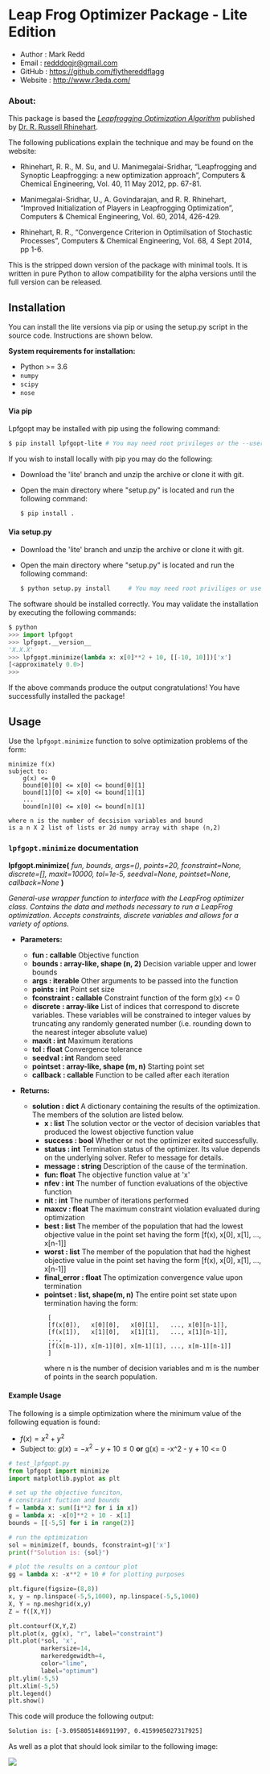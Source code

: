 # Leap Frog Optimizer Package - Lite Edition

- Author  : Mark Redd
- Email   : redddogjr@gmail.com
- GitHub  : https://github.com/flythereddflagg
- Website : http://www.r3eda.com/

### About:

This package is based the 
<em><a href="http://www.r3eda.com/leapfrogging-optimization-algorithm/">Leapfrogging Optimization 
Algorithm</a></em>
published by 
<a href="http://www.r3eda.com/about-russ/">Dr. R. Russell Rhinehart</a>.

The following publications explain the technique and may be found on the website:

  - Rhinehart, R. R., M. Su, and U. Manimegalai-Sridhar,
    “Leapfrogging and Synoptic Leapfrogging: a new optimization approach”,
    Computers & Chemical Engineering, Vol. 40, 11 May 2012, pp. 67-81.

  - Manimegalai-Sridhar, U., A. Govindarajan, and R. R. Rhinehart,
    “Improved Initialization of Players in Leapfrogging Optimization”,
    Computers & Chemical Engineering, Vol. 60, 2014, 426-429.

  - Rhinehart, R. R.,
    “Convergence Criterion in Optimilsation of Stochastic Processes”,
    Computers & Chemical Engineering, Vol. 68, 4 Sept 2014, pp 1-6.

This is the stripped down version of the package with minimal tools. It is written in pure Python to allow compatibility
for the alpha versions until the full version can be released.

## Installation 

You can install the lite versions via pip or using the setup.py script in the source code. Instructions are shown below.

**System requirements for installation:**

 - Python >= 3.6
 - `numpy`
 - `scipy`
 - `nose`

#### Via pip

Lpfgopt may be installed with pip using the following command:
```bash
$ pip install lpfgopt-lite # You may need root privileges or the --user tag
```

If you wish to install locally with pip you may do the following:

- Download the 'lite' branch and unzip the archive or clone it with git.

- Open the main directory where "setup.py" is located and run the following command:

  ```bash
  $ pip install .
  ```

#### Via setup.py

- Download the 'lite' branch and unzip the archive or clone it with git.

- Open the main directory where "setup.py" is located and run the following command:

  ```bash
  $ python setup.py install     # You may need root priviliges or use the --user tag
  ```

The software should be installed correctly. You may validate the installation by executing the following commands:

```python
$ python
>>> import lpfgopt
>>> lpfgopt.__version__
'X.X.X'
>>> lpfgopt.minimize(lambda x: x[0]**2 + 10, [[-10, 10]])['x']
[<approximately 0.0>]
>>>
```
If the above commands produce the output congratulations! You have successfully installed the package!

## Usage
Use the `lpfgopt.minimize` function to solve optimization problems of the form:

```
minimize f(x)
subject to:
	g(x) <= 0
	bound[0][0] <= x[0] <= bound[0][1]
	bound[1][0] <= x[0] <= bound[1][1]
	...
	bound[n][0] <= x[0] <= bound[n][1]

where n is the number of decsision variables and bound
is a n X 2 list of lists or 2d numpy array with shape (n,2)
```

### `lpfgopt.minimize` documentation

**lpfgopt.minimize(** *fun, bounds, args=(), points=20, fconstraint=None, discrete=[], maxit=10000, tol=1e-5, seedval=None, pointset=None, callback=None* **)**

*General-use wrapper function to interface with the LeapFrog optimizer class.*
*Contains the data and methods necessary to run a LeapFrog optimization.*
*Accepts constraints, discrete variables and allows for a variety of options.*

- **Parameters:**        
  - **fun : callable** Objective function 
  - **bounds : array-like, shape (n, 2)** Decision variable upper and lower bounds
  - **args : iterable** Other arguments to be passed 
  into the function
  - **points : int** Point set size
  - **fconstraint : callable** Constraint function of the form g(x) <= 0
  - **discrete : array-like** List of indices that correspond to 
  discrete variables. These variables
  will be constrained to integer values
  by truncating any randomly generated
  number (i.e. rounding down to the 
  nearest integer absolute value)
  - **maxit : int** Maximum iterations
  - **tol : float** Convergence tolerance
  - **seedval : int** Random seed
  - **pointset : array-like, shape (m, n)** Starting point set
  - **callback : callable** Function to be called after each iteration
  
- **Returns:**
  
  - **solution : dict** A dictionary containing the results of the optimization.
       The members of the solution are listed below.
       - **x : list** 
         The solution vector or the vector of 
         decision variables that produced the lowest 
         objective function value
       - **success : bool**
         Whether or not the optimizer exited successfully.
       - **status : int**
         Termination status of the optimizer. Its value 
         depends on the underlying solver. Refer to 
         message for details.
       - **message : string**
         Description of the cause of the termination.
       - **fun: float**
         The objective function value at 'x'
       - **nfev : int**
         The number of function evaluations of the objective
         function
       - **nit : int**
         The number of iterations performed
       - **maxcv : float**
         The maximum constraint violation evaluated during
         optimization
       - **best : list** 
         The member of the population that had the lowest
         objective value in the point set having the form
         [f(x), x[0], x[1], ..., x[n-1]]
       - **worst : list**
         The member of the population that had the highest
         objective value in the point set having the form
         [f(x), x[0], x[1], ..., x[n-1]]
       - **final_error : float**
         The optimization convergence value upon termination
       - **pointset :  list, shape(m, n)** The entire point set state upon termination having 
         the form:
         ```
          [
          [f(x[0]),   x[0][0],   x[0][1],   ..., x[0][n-1]],
          [f(x[1]),   x[1][0],   x[1][1],   ..., x[1][n-1]],
          ...,
          [f(x[m-1]), x[m-1][0], x[m-1][1], ..., x[m-1][n-1]]
          ]
         ```
         where n is the number of decision variables and m 
          is the number of points in the search population.

#### Example Usage
The following is a simple optimization where the minimum value of the following equation is found:  
 - $f(x) = x^2+y^2$
 - Subject to: $g(x) = -x^2 - y + 10 \le 0$ **or** g(x) = -x^2 - y + 10 <= 0
```python
# test_lpfgopt.py
from lpfgopt import minimize
import matplotlib.pyplot as plt

# set up the objective funciton, 
# constraint fuction and bounds
f = lambda x: sum([i**2 for i in x])
g = lambda x: -x[0]**2 + 10 - x[1] 
bounds = [[-5,5] for i in range(2)]

# run the optimization
sol = minimize(f, bounds, fconstraint=g)['x']
print(f"Solution is: {sol}")

# plot the results on a contour plot
gg = lambda x: -x**2 + 10 # for plotting purposes

plt.figure(figsize=(8,8))
x, y = np.linspace(-5,5,1000), np.linspace(-5,5,1000)
X, Y = np.meshgrid(x,y)
Z = f([X,Y])

plt.contourf(X,Y,Z)
plt.plot(x, gg(x), "r", label="constraint")
plt.plot(*sol, 'x', 
         markersize=14, 
         markeredgewidth=4, 
         color="lime", 
         label="optimum")
plt.ylim(-5,5)
plt.xlim(-5,5)
plt.legend()
plt.show()
```
This code will produce the following output:
```bash
Solution is: [-3.0958051486911997, 0.4159905027317925]
```
As well as a plot that should look similar to the following image:

![](./docs/media/sample_opt.png)
